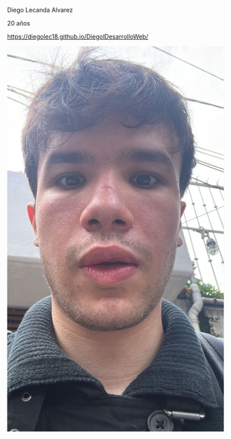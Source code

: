 Diego Lecanda Alvarez

20 años

https://diegolec18.github.io/DiegolDesarrolloWeb/

![Mi Foto](Mifoto.jpeg)

